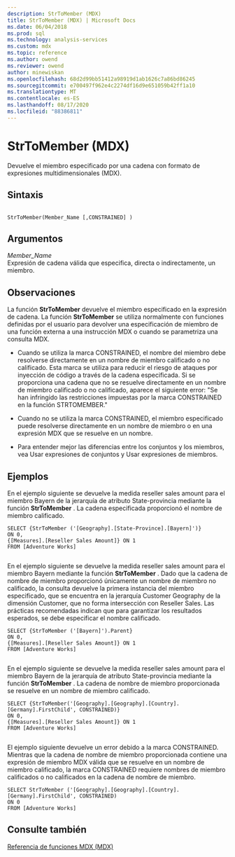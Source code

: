 ```yaml
---
description: StrToMember (MDX)
title: StrToMember (MDX) | Microsoft Docs
ms.date: 06/04/2018
ms.prod: sql
ms.technology: analysis-services
ms.custom: mdx
ms.topic: reference
ms.author: owend
ms.reviewer: owend
author: minewiskan
ms.openlocfilehash: 68d2d99bb51412a98919d1ab1626c7a86bd86245
ms.sourcegitcommit: e700497f962e4c2274df16d9e651059b42ff1a10
ms.translationtype: MT
ms.contentlocale: es-ES
ms.lasthandoff: 08/17/2020
ms.locfileid: "88386811"
---
```

# <a name="strtomember-mdx"></a>StrToMember (MDX)


  Devuelve el miembro especificado por una cadena con formato de expresiones multidimensionales (MDX).  
  
## <a name="syntax"></a>Sintaxis  
  
```  
  
StrToMember(Member_Name [,CONSTRAINED] )   
```  
  
## <a name="arguments"></a>Argumentos  
 *Member_Name*  
 Expresión de cadena válida que especifica, directa o indirectamente, un miembro.  
  
## <a name="remarks"></a>Observaciones  
 La función **StrToMember** devuelve el miembro especificado en la expresión de cadena. La función **StrToMember** se utiliza normalmente con funciones definidas por el usuario para devolver una especificación de miembro de una función externa a una instrucción MDX o cuando se parametriza una consulta MDX.  
  
-   Cuando se utiliza la marca CONSTRAINED, el nombre del miembro debe resolverse directamente en un nombre de miembro calificado o no calificado. Esta marca se utiliza para reducir el riesgo de ataques por inyección de código a través de la cadena especificada. Si se proporciona una cadena que no se resuelve directamente en un nombre de miembro calificado o no calificado, aparece el siguiente error: "Se han infringido las restricciones impuestas por la marca CONSTRAINED en la función STRTOMEMBER."  
  
-   Cuando no se utiliza la marca CONSTRAINED, el miembro especificado puede resolverse directamente en un nombre de miembro o en una expresión MDX que se resuelve en un nombre.  
  
-   Para entender mejor las diferencias entre los conjuntos y los miembros, vea Usar expresiones de conjuntos y Usar expresiones de miembros.  
  
## <a name="examples"></a>Ejemplos  
 En el ejemplo siguiente se devuelve la medida reseller sales amount para el miembro Bayern de la jerarquía de atributo State-provincia mediante la función **StrToMember** . La cadena especificada proporcionó el nombre de miembro calificado.  
  
```  
SELECT {StrToMember ('[Geography].[State-Province].[Bayern]')}  
ON 0,  
{[Measures].[Reseller Sales Amount]} ON 1  
FROM [Adventure Works]  
  
```  
  
 En el ejemplo siguiente se devuelve la medida reseller sales amount para el miembro Bayern mediante la función **StrToMember** . Dado que la cadena de nombre de miembro proporcionó únicamente un nombre de miembro no calificado, la consulta devuelve la primera instancia del miembro especificado, que se encuentra en la jerarquía Customer Geography de la dimensión Customer, que no forma intersección con Reseller Sales. Las prácticas recomendadas indican que para garantizar los resultados esperados, se debe especificar el nombre calificado.  
  
```  
SELECT {StrToMember ('[Bayern]').Parent}  
ON 0,  
{[Measures].[Reseller Sales Amount]} ON 1  
FROM [Adventure Works]  
  
```  
  
 En el ejemplo siguiente se devuelve la medida reseller sales amount para el miembro Bayern de la jerarquía de atributo State-provincia mediante la función **StrToMember** . La cadena de nombre de miembro proporcionada se resuelve en un nombre de miembro calificado.  
  
```  
SELECT {StrToMember('[Geography].[Geography].[Country].[Germany].FirstChild', CONSTRAINED)}  
ON 0,  
{[Measures].[Reseller Sales Amount]} ON 1  
FROM [Adventure Works]  
  
```  
  
 El ejemplo siguiente devuelve un error debido a la marca CONSTRAINED. Mientras que la cadena de nombre de miembro proporcionada contiene una expresión de miembro MDX válida que se resuelve en un nombre de miembro calificado, la marca CONSTRAINED requiere nombres de miembro calificados o no calificados en la cadena de nombre de miembro.  
  
```  
SELECT StrToMember ('[Geography].[Geography].[Country].[Germany].FirstChild', CONSTRAINED)  
ON 0  
FROM [Adventure Works]  
```  
  
## <a name="see-also"></a>Consulte también  
 [Referencia de funciones MDX &#40;MDX&#41;](../mdx/mdx-function-reference-mdx.md)  
  
  
